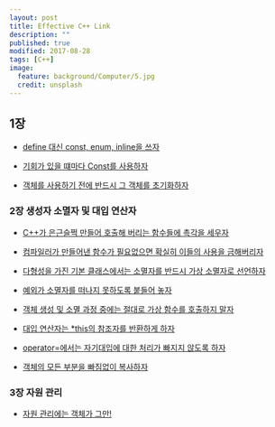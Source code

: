```yaml
---
layout: post
title: Effective C++ Link
description: ""
published: true
modified: 2017-08-28
tags: [C++]
image:
  feature: background/Computer/5.jpg
  credit: unsplash
---
```


## 1장

- [define 대신 const, enum, inline을 쓰자](https://github.com/UjinJung/ujinjung.github.io/blob/master/_posts/cpp/2017-07-05-EffectiveCpp_2.md)

- [기회가 있을 떄마다 Const를 사용하자](https://github.com/UjinJung/ujinjung.github.io/blob/master/_posts/cpp/2017-07-05-EffectiveCpp_3.md)

- [객체를 사용하기 전에 반드시 그 객체를 초기화하자](https://github.com/UjinJung/ujinjung.github.io/blob/master/_posts/cpp/2017-07-05-EffectiveCpp_4.md)

### 2장 생성자 소멸자 및 대입 연산자

- [C++가 은근슬쩍 만들어 호출해 버리는 함수들에 촉각을 세우자](https://github.com/UjinJung/ujinjung.github.io/blob/master/_posts/cpp/2017-08-26-EffectiveCpp_5.md)

- [컴파일러가 만들어낸 함수가 필요없으면 확실히 이들의 사용을 금해버리자	
](https://github.com/UjinJung/ujinjung.github.io/blob/master/_posts/cpp/2017-08-28-EffectiveCpp_6.md)

- [다형성을 가진 기본 클래스에서는 소멸자를 반드시 가상 소멸자로 선언하자
](https://github.com/UjinJung/ujinjung.github.io/blob/master/_posts/cpp/2017-08-28-EffectiveCpp_7.md)

- [예외가 소멸자를 떠나지 못하도록 붙들어 놓자
](https://github.com/UjinJung/ujinjung.github.io/blob/master/_posts/cpp/2017-08-28-EffectiveCpp_8.md)

- [객체 생성 및 소멸 과정 중에는 절대로 가상 함수를 호출하지 말자](https://github.com/UjinJung/ujinjung.github.io/blob/master/_posts/cpp/2017-08-28-EffectiveCpp_9.md)

- [대입 연산자는 *this의 참조자를 반환하게 하자](https://github.com/UjinJung/ujinjung.github.io/blob/master/_posts/cpp/2017-08-28-EffectiveCpp_10.md)

- [operator=에서는 자기대입에 대한 처리가 빠지지 않도록 하자](https://github.com/UjinJung/ujinjung.github.io/blob/master/_posts/cpp/2017-08-28-EffectiveCpp_11.md)

- [객체의 모든 부분을 빠짐없이 복사하자](https://github.com/UjinJung/ujinjung.github.io/blob/master/_posts/cpp/2017-08-28-EffectiveCpp_12.md)

### 3장 자원 관리

- [자원 관리에는 객체가 그만!](https://github.com/UjinJung/ujinjung.github.io/blob/master/_posts/cpp/2017-08-28-EffectiveCpp_13.md)
